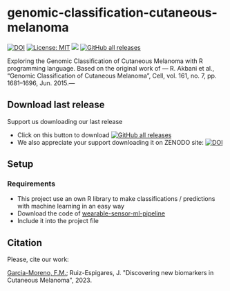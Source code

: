 # genomic-classification-cutaneous-melanoma
[![DOI](https://zenodo.org/badge/DOI/10.5281/zenodo.7745649.svg)](https://doi.org/10.5281/zenodo.7745649)
[![License: MIT](https://img.shields.io/badge/License-MIT-yellow.svg)](https://opensource.org/licenses/MIT) <img src="https://img.shields.io/github/release/frangam/genomic-classification-cutaneous-melanoma.svg"/> [![GitHub all releases](https://img.shields.io/github/downloads/frangam/genomic-classification-cutaneous-melanoma/total)](https://github.com/frangam/genomic-classification-cutaneous-melanoma/releases/download/1.0/genomic-classification-cutaneous-melanoma-v1.0.zip)

Exploring the Genomic Classification of Cutaneous Melanoma with R programming language. Based on the original work of — R. Akbani et al., “Genomic Classification of Cutaneous Melanoma”, Cell, vol. 161, no. 7, pp. 1681–1696, Jun. 2015.—

## Download last release
Support us downloading our last release

- Click on this button to download [![GitHub all releases](https://img.shields.io/github/downloads/frangam/genomic-classification-cutaneous-melanoma/total)](https://github.com/frangam/genomic-classification-cutaneous-melanoma/releases/download/1.0/genomic-classification-cutaneous-melanoma-v1.0.zip)
- We also appreciate your support downloading it on ZENODO site: [![DOI](https://zenodo.org/badge/DOI/10.5281/zenodo.7745649.svg)](https://doi.org/10.5281/zenodo.7745649)

## Setup
### Requirements
- This project use an own R library to make classifications / predictions with machine learning in an easy way
- Download the code of [wearable-sensor-ml-pipeline](https://github.com/frangam/wearable-sensor-ml-pipeline)
- Include it into the project file


## Citation
Please, cite our work:

[Garcia-Moreno, F.M.](https://frangam.com/); Ruiz-Espigares, J. "Discovering new biomarkers in Cutaneous Melanoma", 2023.

